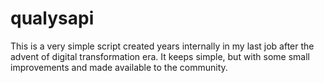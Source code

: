 # qualysapi

This is a very simple script created years internally in my last job after the advent of digital transformation era. 
It keeps simple, but with some small improvements and made available to the community. 
